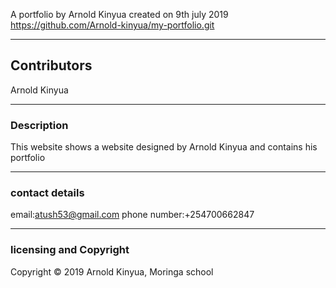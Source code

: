 A portfolio by Arnold Kinyua created on 9th july 2019
https://github.com/Arnold-kinyua/my-portfolio.git

---

## Contributors
Arnold Kinyua

---

### Description
This website shows a website designed by Arnold Kinyua and contains his portfolio

---

### contact details

email:atush53@gmail.com
phone number:+254700662847

---


### licensing and Copyright

Copyright © 2019 Arnold Kinyua, Moringa school
